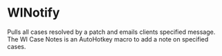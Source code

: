 WINotify
========
Pulls all cases resolved by a patch and emails clients specified message.  The WI Case Notes is an AutoHotkey macro to add a note on specified cases.

